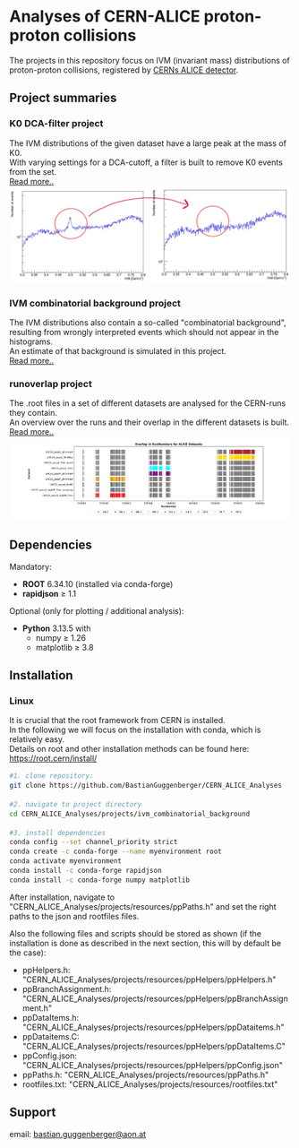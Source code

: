 # Analyses of CERN-ALICE proton-proton collisions

The projects in this repository focus on IVM (invariant mass) distributions of proton-proton collisions, registered by [CERNs ALICE detector](https://home.cern/science/experiments/alice).

## Project summaries

### K0 DCA-filter project
The IVM distributions of the given dataset have a large peak at the mass of K0.  
With varying settings for a DCA-cutoff, a filter is built to remove K0 events from the set.  
[Read more..](projects/dcafilter/README.md)  
![schematic figure of DCA-filter](projects/dcafilter/results/schematic.jpeg)  


### IVM combinatorial background project
The IVM distributions also contain a so-called "combinatorial background", resulting from wrongly interpreted events which should not appear in the histograms.  
An estimate of that background is simulated in this project.  
[Read more..](projects/ivm_combinatorial_background/README.md)  


### runoverlap project
The .root files in a set of different datasets are analysed for the CERN-runs they contain.  
An overview over the runs and their overlap in the different datasets is built.  
[Read more..](projects/runoverlap/README.md)  
![schematic figure of runoverlap](projects/runoverlap/results/runoverlap.png)  

## Dependencies

Mandatory:
- **ROOT** 6.34.10 (installed via conda-forge)
- **rapidjson** ≥ 1.1

Optional (only for plotting / additional analysis):
- **Python** 3.13.5 with
  - numpy ≥ 1.26
  - matplotlib ≥ 3.8

## Installation
### Linux
It is crucial that the root framework from CERN is installed.  
In the following we will focus on the installation with conda, which is relatively easy.  
Details on root and other installation methods can be found here: https://root.cern/install/  

```bash
#1. clone repository:
git clone https://github.com/BastianGuggenberger/CERN_ALICE_Analyses

#2. navigate to project directory
cd CERN_ALICE_Analyses/projects/ivm_combinatorial_background

#3. install dependencies
conda config --set channel_priority strict
conda create -c conda-forge --name myenvironment root
conda activate myenvironment
conda install -c conda-forge rapidjson
conda install -c conda-forge numpy matplotlib
```

After installation, navigate to "CERN_ALICE_Analyses/projects/resources/ppPaths.h" and set the right paths to the json and rootfiles files.  

Also the following files and scripts should be stored as shown (if the installation is done as described in the next section, this will by default be the case):  
- ppHelpers.h: "CERN_ALICE_Analyses/projects/resources/ppHelpers/ppHelpers.h"  
- ppBranchAssignment.h: "CERN_ALICE_Analyses/projects/resources/ppHelpers/ppBranchAssignment.h"  
- ppDataItems.h: "CERN_ALICE_Analyses/projects/resources/ppHelpers/ppDataitems.h"  
- ppDataitems.C: "CERN_ALICE_Analyses/projects/resources/ppHelpers/ppDataItems.C"  
- ppConfig.json: "CERN_ALICE_Analyses/projects/resources/ppHelpers/ppConfig.json"  
- ppPaths.h: "CERN_ALICE_Analyses/projects/resources/ppPaths.h"  
- rootfiles.txt: "CERN_ALICE_Analyses/projects/resources/rootfiles.txt"  


## Support
email: bastian.guggenberger@aon.at